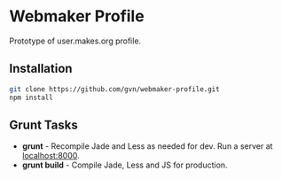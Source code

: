 # Webmaker Profile

Prototype of user.makes.org profile.

## Installation

```bash
git clone https://github.com/gvn/webmaker-profile.git
npm install
```

## Grunt Tasks

- **grunt** - Recompile Jade and Less as needed for dev. Run a server at [localhost:8000](http://localhost:8000).
- **grunt build** - Compile Jade, Less and JS for production.
